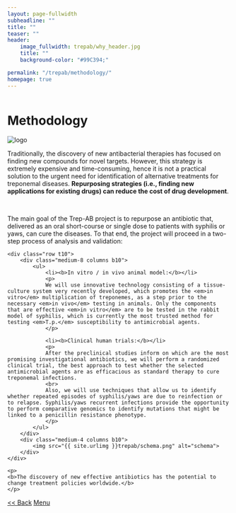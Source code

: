 ```yaml
---
layout: page-fullwidth
subheadline: ""
title: ""
teaser: ""
header:
    image_fullwidth: trepab/why_header.jpg
    title: ""
    background-color: "#99C394;"

permalink: "/trepab/methodology/"
homepage: true
---
```


<div class="row t10">
	<div class="medium-8 columns b30">
		<h1>Methodology</h1>
	</div>
	<div class="medium-4 columns b30">
		<img src="{{ site.urlimg }}trepab/trepab_logo.png" alt="logo">
	</div>
</div>

<div class="row t10">
	<p>
	Traditionally, the discovery of new antibacterial therapies has focused on finding new compounds for novel targets. However, this strategy is extremely expensive and time-consuming, hence it is not a practical solution to the urgent need for identification of alternative treatments for treponemal diseases. <b>Repurposing strategies (i.e., finding new applications for existing drugs) can reduce the cost of drug development</b>.
	</p>
	<br>
	<p>
	The main goal of the Trep-AB project is to repurpose an antibiotic that, delivered as an oral short-course or single dose to patients with syphilis or yaws, can cure the diseases. To that end, the project will proceed in a two-step process of analysis and validation:
	</p>

	<div class="row t10">
		<div class="medium-8 columns b10">
			<ul>
				<li><b>In vitro / in vivo animal model:</b></li>
				<p>
				We will use innovative technology consisting of a tissue-culture system very recently developed, which promotes the <em>in vitro</em> multiplication of treponemes, as a step prior to the necessary <em>in vivo</em> testing in animals. Only the components that are effective <em>in vitro</em> are to be tested in the rabbit model of syphilis, which is currently the most trusted method for testing <em>T.p.</em> susceptibility to antimicrobial agents.
				</p>

				<li><b>Clinical human trials:</b></li>
				<p>
				After the preclinical studies inform on which are the most promising investigational antibiotics, we will perform a randomized clinical trial, the best approach to test whether the selected antimicrobial agents are as efficacious as standard therapy to cure treponemal infections.
				<br>
				Also, we will use techniques that allow us to identify whether repeated episodes of syphilis/yaws are due to reinfection or to relapse. Syphilis/yaws recurrent infections provide the opportunity to perform comparative genomics to identify mutations that might be linked to a penicillin resistance phenotype.
				</p>
			</ul>
		</div>
		<div class="medium-4 columns b10">
			<img src="{{ site.urlimg }}trepab/schema.png" alt="schema">
		</div>
	</div>

	<p>
	<b>The discovery of new effective antibiotics has the potential to change treatment policies worldwide.</b>
	</p>
</div>

<a class="button left r15 tiny radius" href="{{ site.url }}/trepab/why/"> << Back</a> <a class="button left r15 tiny radius" href="{{ site.url }}/trepab">Menu</a>
